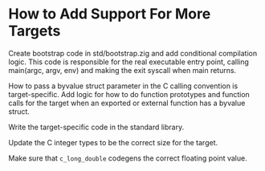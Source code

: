 # How to Add Support For More Targets

Create bootstrap code in std/bootstrap.zig and add conditional compilation
logic. This code is responsible for the real executable entry point, calling
main(argc, argv, env) and making the exit syscall when main returns.

How to pass a byvalue struct parameter in the C calling convention is
target-specific. Add logic for how to do function prototypes and function calls
for the target when an exported or external function has a byvalue struct.

Write the target-specific code in the standard library.

Update the C integer types to be the correct size for the target.

Make sure that `c_long_double` codegens the correct floating point value.
